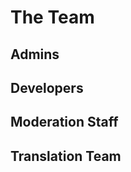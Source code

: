 # The Team

## Admins
<person
  avatar="https://cdn.discordapp.com/avatars/135923847147945985/a_070ba35184aeb8e92b12065333210d5d.png"
  imageClass="rounded"
  name="Coolguy3289"
  subtitle="SysAdmin">
  <PersonLink
    name="Website"
    icon="site"
    url="https://thegamingcorner.net"/>
  <PersonLink
    name="GitHub"
    icon="github"
    url="https://github.com/Coolguy3289"/>
  <PersonLink
    name="Twitter"
    icon="twitter"
    url="https://twitter.com/DJCoolguy3289"/>
</person>
<person
  avatar="https://avatars1.githubusercontent.com/u/16436920?s=2048&v=4"
  imageClass="rounded"
  name="Yooks"
  subtitle="Policy Manager"/>

## Developers
<person
  avatar="https://avatars2.githubusercontent.com/u/37413895?s=2048&v=4"
  imageClass="rounded"
  name="Yamboy"
  subtitle="Backend Developer"/>
<person
  avatar="https://snazzah.com/i/snazzah4r.png"
  imageClass="rounded"
  name="Snazzah"
  subtitle="Frontend Developer">
  <PersonLink
    name="Website"
    icon="site"
    url="https://snazzah.com/"/>
  <PersonLink
    name="GitHub"
    icon="github"
    url="https://github.com/Snazzah"/>
  <PersonLink
    name="Twitter"
    icon="twitter"
    url="https://twitter.com/Snazzah"/>
</person>

## Moderation Staff
<person 
  avatar="https://cdn.discordapp.com/avatars/129693097431924736/a_e5f8c34d381612f3c7db389ffb283067.png"
  imageClass="rounded"
  name="Mystic"
  subtitle="Moderator and Support Staff"/>
<person
  avatar="https://cdn.discordapp.com/avatars/162381280330121216/e48ef347c9026e48fff482a88ca7ba1d.png"
  imageClass="rounded"
  name="Clab"
  subtitle="Moderator and Support Staff"/>
<person
  avatar="https://cdn.discordapp.com/avatars/290384363076714496/c498c6ca571ecede3bd9f0abbbbcfa7c.png"
  imageClass="rounded"
  name="Techguy9078"
  subtitle="Moderator and Support Staff"/>

## Translation Team
<person name="kcSeb"/>
<person name="Saederup92"/>
<person name="Setrin"/>
<person name="dragon-kurve"/>
<person name="infinite-persistence"/>
<person name="Jerbod"/>
<person name="Lobo Metalurgico"/>
<person name="Mackan"/>
<person name="MercyMe"/>
<person name="Seadox"/>

